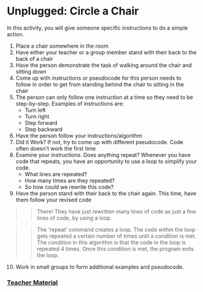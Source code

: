 # Unplugged: Circle a Chair

In this activity, you will give someone specific instructions to do a simple action.

1. Place a chair somewhere in the room
2. Have either your teacher or a group member stand with their back to the back of a chair
3. Have the person demonstrate the task of walking around the chair and sitting down
4. Come up with instructions or pseudocode for this person needs to follow in order to get from standing behind the chair to sitting in the chair
5. The person can only follow one instruction at a time so they need to be step-by–step. Examples of instructions are:
    * Turn left
    * Turn right
    * Step forward
    * Step backward
6. Have the person follow your instructions/algorithm
7. Did it Work? If not, try to come up with different pseudocode. Code often doesn't work the first time
8. Examine your instructions. Does anything repeat? Whenever you have code that repeats, you have an opportunity to use a loop to simplify your code.
    * What lines are repeated?
    * How many times are they repeated?
    * So how could we rewrite this code?
9. Have the person stand with their back to the chair again. This time, have them follow your revised code

>> There! They have just rewritten many lines of code as just a few lines of code, by using a loop.

>> The 'repeat' command creates a loop. The code within the loop gets repeated a certain number of times until a condition is met. The condition in this algorithm is that the code in the loop is repeated 4 times. Once this condition is met, the program exits the loop.

10. Work in small groups to form additional examples and pseudocode.

### [Teacher Material](/courses/csintro/about/teachers)